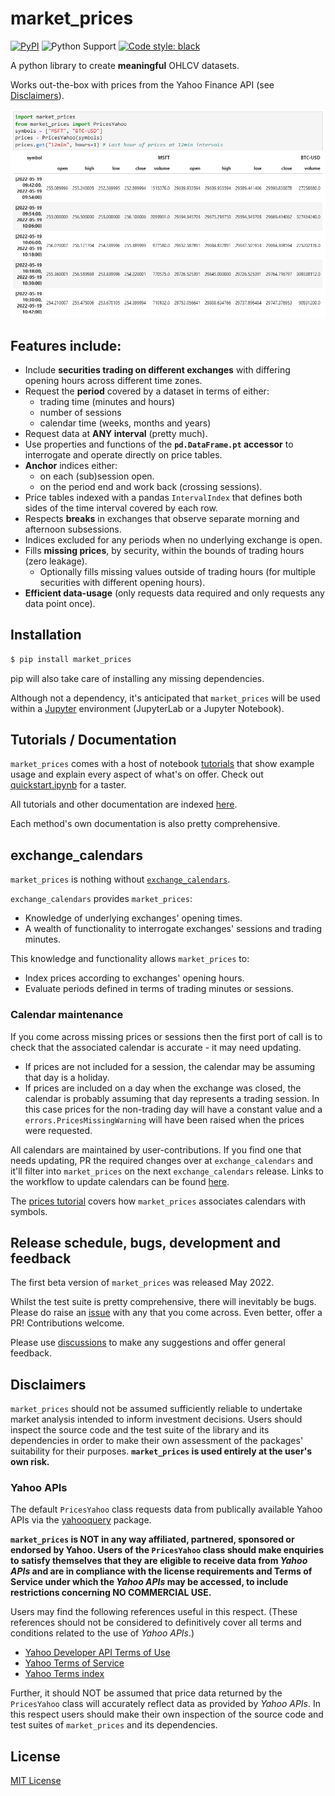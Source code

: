 <!-- DEFINE ALL LINKS AS ABSOLUTE address so that resolve on PyPI page -->
# market_prices

[![PyPI](https://img.shields.io/pypi/v/market-prices)](https://pypi.org/project/market-prices/) ![Python Support](https://img.shields.io/pypi/pyversions/market-prices) [![Code style: black](https://img.shields.io/badge/code%20style-black-000000.svg)](https://github.com/psf/black)

A python library to create **meaningful** OHLCV datasets.

Works out-the-box with prices from the Yahoo Finance API (see [Disclaimers](https://github.com/maread99/market_prices#disclaimers)).

<img src="https://raw.githubusercontent.com/maread99/market_prices/master/docs/media/readme_pt.png" alt="screenshot">

## Features include:
* Include **securities trading on different exchanges** with differing opening hours across different time zones.
* Request the **period** covered by a dataset in terms of either:
    * trading time (minutes and hours)
    * number of sessions
    * calendar time (weeks, months and years)
* Request data at **ANY interval** (pretty much).
* Use properties and functions of the **`pd.DataFrame.pt` accessor** to interrogate and operate directly on price tables.
* **Anchor** indices either:
    * on each (sub)session open.
    * on the period end and work back (crossing sessions).
* Price tables indexed with a pandas `IntervalIndex` that defines both sides of the time interval covered by each row.
* Respects **breaks** in exchanges that observe separate morning and afternoon subsessions.
* Indices excluded for any periods when no underlying exchange is open.
* Fills **missing prices**, by security, within the bounds of trading hours (zero leakage).
    * Optionally fills missing values outside of trading hours (for multiple securities with different opening hours).
* **Efficient data-usage** (only requests data required and only requests any data point once).

## Installation

```bash
$ pip install market_prices
```

pip will also take care of installing any missing dependencies.

Although not a dependency, it's anticipated that `market_prices` will be used within a [Jupyter](https://jupyter.org/) environment (JupyterLab or a Jupyter Notebook).

## Tutorials / Documentation
`market_prices` comes with a host of notebook [tutorials](https://github.com/maread99/market_prices/blob/master/docs/tutorials_docs.md#tutorials) that show example usage and explain every aspect of what's on offer. Check out [quickstart.ipynb](https://github.com/maread99/market_prices/blob/master/docs/tutorials/quickstart.ipynb) for a taster.

All tutorials and other documentation are indexed [here](https://github.com/maread99/market_prices/blob/master/docs/tutorials_docs.md).

Each method's own documentation is also pretty comprehensive.

## exchange_calendars

`market_prices` is nothing without [`exchange_calendars`](https://github.com/gerrymanoim/exchange_calendars).

`exchange_calendars` provides `market_prices`:
* Knowledge of underlying exchanges' opening times.
* A wealth of functionality to interrogate exchanges' sessions and trading minutes.

This knowledge and functionality allows `market_prices` to:
* Index prices according to exchanges' opening hours.
* Evaluate periods defined in terms of trading minutes or sessions.

### Calendar maintenance

If you come across missing prices or sessions then the first port of call is to check that the associated calendar is accurate - it may need updating.

* If prices are not included for a session, the calendar may be assuming that day is a holiday.
* If prices are included on a day when the exchange was closed, the calendar is probably assuming that day represents a trading session. In this case prices for the non-trading day will have a constant value and a `errors.PricesMissingWarning` will have been raised when the prices were requested.

All calendars are maintained by user-contributions. If you find one that needs updating, PR the required changes over at `exchange_calendars` and it'll filter into `market_prices` on the next `exchange_calendars` release. Links to the workflow to update calendars can be found [here](https://github.com/gerrymanoim/exchange_calendars#frequently-asked-questions).

The [prices tutorial](https://github.com/maread99/market_prices/blob/master/docs/tutorials/prices.ipynb) covers how `market_prices` associates calendars with symbols.

## Release schedule, bugs, development and feedback

The first beta version of `market_prices` was released May 2022.

Whilst the test suite is pretty comprehensive, there will inevitably be bugs. Please do raise an [issue](https://github.com/maread99/market_prices/issues) with any that you come across. Even better, offer a PR! Contributions welcome.

Please use [discussions](https://github.com/maread99/market_prices/discussions) to make any suggestions and offer general feedback.

## Disclaimers

`market_prices` should not be assumed sufficiently reliable to undertake market analysis intended to inform investment decisions. Users should inspect the source code and the test suite of the library and its dependencies in order to make their own assessment of the packages' suitability for their purposes. **`market_prices` is used entirely at the user's own risk.**

### **Yahoo APIs**

The default `PricesYahoo` class requests data from publically available Yahoo APIs via the [yahooquery](https://github.com/dpguthrie/yahooquery/) package.

**`market_prices` is NOT in any way affiliated, partnered, sponsored or endorsed by Yahoo. Users of the `PricesYahoo` class should make enquiries to satisfy themselves that they are eligible to receive data from  _Yahoo APIs_ and are in compliance with the license requirements and Terms of Service under which the _Yahoo APIs_ may be accessed, to include restrictions concerning NO COMMERCIAL USE.**

Users may find the following references useful in this respect. (These references should not be considered to definitively cover all terms and conditions related to the use of _Yahoo APIs_.)

* [Yahoo Developer API Terms of Use](https://legal.yahoo.com/us/en/yahoo/terms/product-atos/apiforydn/index.html)
* [Yahoo Terms of Service](https://legal.yahoo.com/us/en/yahoo/terms/otos/index.html)
* [Yahoo Terms index](https://policies.yahoo.com/us/en/yahoo/terms/index.htm)

Further, it should NOT be assumed that price data returned by the `PricesYahoo` class will accurately reflect data as provided by _Yahoo APIs_. In this respect users should make their own inspection of the source code and test suites of `market_prices` and its dependencies.

## License

[MIT License](https://github.com/maread99/market_prices/blob/master/LICENSE.txt)